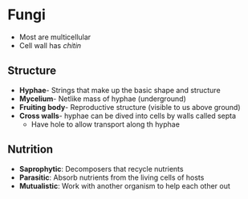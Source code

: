 # Fungi
- Most are multicellular
- Cell wall has *chitin*

## Structure
- **Hyphae**- Strings that make up the basic shape and structure
- **Mycelium**- Netlike mass of hyphae (underground)
- **Fruiting body**- Reproductive structure (visible to us above ground)
- **Cross walls**- hyphae can be dived into cells by walls called septa
	- Have hole to allow transport along th hyphae

## Nutrition
- **Saprophytic**: Decomposers that recycle nutrients
- **Parasitic**: Absorb nutrients from the living cells of hosts
-  **Mutualistic**: Work with another organism to help each other out


